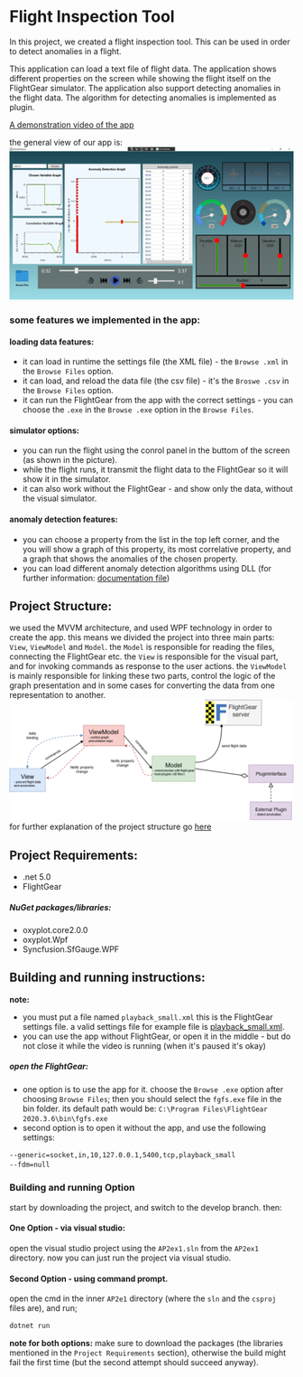 # Flight Inspection Tool
In this project, we created a flight inspection tool.
This can be used in order to detect anomalies in a flight.

This application can load a text file of flight data. The application shows different properties on the screen while showing the flight itself on the FlightGear simulator. The application also support detecting anomalies in the flight data. The algorithm for detecting anomalies is implemented as plugin. 

[A demonstration video of the app](https://youtu.be/me5cH46VgJE)

the general view of our app is:
![Flight Panel](pics_for_demo/demo1.PNG?raw=true "Flight Panel")

### some features we implemented in the app:

#### loading data features:
- it can load in runtime the settings file (the XML file) - the ```Browse .xml``` in the ```Browse Files``` option.
- it can load, and reload the data file (the csv file) - it's the ```Broswe .csv``` in the ```Browse Files``` option.
- it can run the FlightGear from the app with the correct settings - you can choose the ```.exe``` in the ```Browse .exe``` option in the ```Browse Files```.

#### simulator options:
- you can run the flight using the conrol panel in the buttom of the screen (as shown in the picture).
- while the flight runs, it transmit the flight data to the FlightGear so it will show it in the simulator.
- it can also work without the FlightGear - and show only the data, without the visual simulator.
#### anomaly detection features:
- you can choose a property from the list in the top left corner, and the you will show a graph of this property, its most correlative property, and a graph that shows the anomalies of the chosen property.
- you can load different anomaly detection algorithms using DLL (for further information: [documentation file](plugin.md))

## Project Structure:
we used the MVVM architecture, and used WPF technology in order to create the app.
this means we divided the project into three main parts: `View`, `ViewModel` and `Model`.
the `Model` is responsible for reading the files, connecting the FlightGear etc.
the `View` is responsible for the visual part, and for invoking commands as response to the user actions.
the `ViewModel` is mainly responsible for linking these two parts, control the logic of the graph presentation and in some cases for converting the data from one representation to another.
![General_UML](pics_for_demo/generalUML.png?raw=true "Flight Panel")
for further explanation of the project structure go [here](project_structure.md)


## Project Requirements:
- .net 5.0
- FlightGear
##### NuGet packages/libraries:
- oxyplot.core2.0.0
- oxyplot.Wpf
- Syncfusion.SfGauge.WPF


## Building and running instructions:
**note:**
- you must put a file named `playback_small.xml` this is the FlightGear settings file. a valid settings file for example file is [playback_small.xml](AP2ex1/resources/playback_small.xml).
- you can use the app without FlightGear, or open it in the middle - but do not close it while the video is running (when it's paused it's okay)

##### open the FlightGear:
- one option is to use the app for it. choose the `Browse .exe` option after choosing `Browse Files`;  then you should select the `fgfs.exe` file in the bin folder. its default path would be: `C:\Program Files\FlightGear 2020.3.6\bin\fgfs.exe`
- second option is to open it without the app, and use the following settings:
```sh
--generic=socket,in,10,127.0.0.1,5400,tcp,playback_small
--fdm=null
```


### Building and running Option
start by downloading the project, and switch to the develop branch.
then:
#### One Option - via visual studio:
open the visual studio project using the `AP2ex1.sln` from the `AP2ex1` directory.
now you can just run the project via visual studio.
#### Second Option - using command prompt.
open the cmd in the inner `AP2e1` directory (where the `sln` and the `csproj` files are), and run;
```sh
dotnet run
```

**note for both options:** make sure to download the packages (the libraries mentioned in the `Project Requirements` section), otherwise the build might fail the first time (but the second attempt should succeed anyway).

